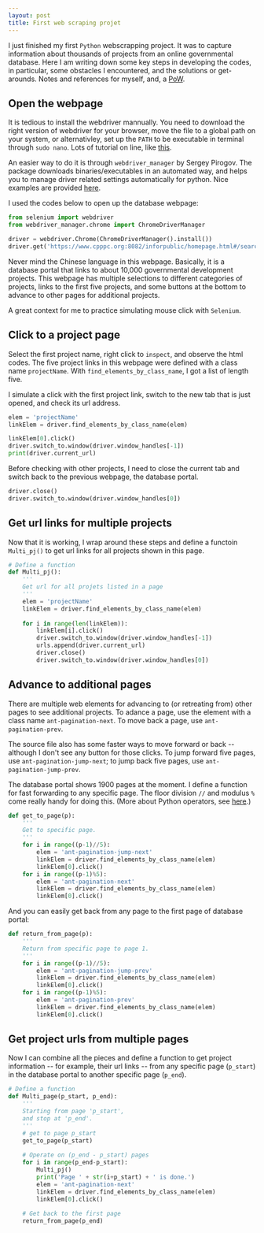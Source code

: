 ```yaml
---
layout: post
title: First web scraping projet
---
```

I just finished my first `Python` webscrapping project. It was to capture information about thousands of projects from an online governmental database. Here I am writing down some key steps in developing the codes, in particular, some obstacles I encountered, and the solutions or get-arounds. Notes and references for myself, and, a [PoW](https://en.wikipedia.org/wiki/Proof_of_work).

## Open the webpage 

It is tedious to install the webdriver mannually. You need to download the right version of webdriver for your browser, move the file to a global path on your system, or alternativley, set up the `PATH` to be executable in terminal through `sudo nano`. Lots of tutorial on line, like [this](https://www.swtestacademy.com/install-chrome-driver-on-mac/). 

An easier way to do it is through `webdriver_manager` by Sergey Pirogov. The package downloads binaries/executables in an automated way, and helps you to manage driver related settings automatically for python. Nice examples are provided [here](https://github.com/SergeyPirogov/webdriver_manager/blob/master/README.md).

I used the codes below to open up the database webpage: 

```python
from selenium import webdriver
from webdriver_manager.chrome import ChromeDriverManager

driver = webdriver.Chrome(ChromeDriverManager().install()) 
driver.get('https://www.cpppc.org:8082/inforpublic/homepage.html#/searchresult')
```

Never mind the Chinese language in this webpage. Basically, it is a database portal that links to about 10,000 governmental development projects. This webpage has multiple selections to different categories of projects, links to the first five projects, and some buttons at the bottom to advance to other pages for additional projects. 

A great context for me to practice simulating mouse click with `Selenium`. 

## Click to a project page

Select the first project name, right click to `inspect`, and observe the html codes. The five project links in this webpage were defined with a class name `projectName`. With `find_elements_by_class_name`, I got a list of length five. 

I simulate a click with the first project link, switch to the new tab that is just opened, and check its url address.   

```python
elem = 'projectName'
linkElem = driver.find_elements_by_class_name(elem)

linkElem[0].click()
driver.switch_to.window(driver.window_handles[-1])
print(driver.current_url)
```

Before checking with other projects, I need to close the current tab and switch back to the previous webpage, the database portal. 

```python
driver.close() 
driver.switch_to.window(driver.window_handles[0])
```
## Get url links for multiple projects

Now that it is working, I wrap around these steps and define a functoin `Multi_pj()` to get url links for all projects shown in this page. 

```python
# Define a function
def Multi_pj():
    '''
    Get url for all projets listed in a page
    '''
    elem = 'projectName'
    linkElem = driver.find_elements_by_class_name(elem)
    
    for i in range(len(linkElem)):    
        linkElem[i].click()
        driver.switch_to.window(driver.window_handles[-1])
        urls.append(driver.current_url)
        driver.close() 
        driver.switch_to.window(driver.window_handles[0])
```

## Advance to additional pages

There are multiple web elements for advancing to (or retreating from) other pages to see additional projects. To adance a page, use the element with a class name `ant-pagination-next`. To move back a page, use `ant-pagination-prev`. 

The source file also has some faster ways to move forward or back -- although I don't see any button for those clicks. To jump forward five pages, use `ant-pagination-jump-next`; to jump back five pages, use `ant-pagination-jump-prev`.    

The database portal shows 1900 pages at the moment. I define a function for fast forwarding to any specific page. The floor division `//` and modulus `%` come really handy for doing this. (More about Python operators, see [here](https://www.w3schools.com/python/python_operators.asp).)

```python
def get_to_page(p):
    '''
    Get to specific page.
    '''
    for i in range((p-1)//5):
        elem = 'ant-pagination-jump-next'
        linkElem = driver.find_elements_by_class_name(elem)
        linkElem[0].click()   
    for i in range((p-1)%5):
        elem = 'ant-pagination-next'
        linkElem = driver.find_elements_by_class_name(elem)
        linkElem[0].click()  
```
And you can easily get back from any page to the first page of database portal:

```python
def return_from_page(p):
    '''
    Return from specific page to page 1.
    '''
    for i in range((p-1)//5):
        elem = 'ant-pagination-jump-prev'
        linkElem = driver.find_elements_by_class_name(elem)
        linkElem[0].click()  
    for i in range((p-1)%5):
        elem = 'ant-pagination-prev'
        linkElem = driver.find_elements_by_class_name(elem)
        linkElem[0].click()  
```
## Get project urls from multiple pages

Now I can combine all the pieces and define a function to get project information -- for example, their url links -- from any specific page (`p_start`) in the database portal to another specific page (`p_end`).  

```python
# Define a function
def Multi_page(p_start, p_end):
    '''
    Starting from page 'p_start',
    and stop at 'p_end'.
    '''
    # get to page p_start
    get_to_page(p_start)
    
    # Operate on (p_end - p_start) pages
    for i in range(p_end-p_start):
        Multi_pj()
        print('Page ' + str(i+p_start) + ' is done.') 
        elem = 'ant-pagination-next'
        linkElem = driver.find_elements_by_class_name(elem)
        linkElem[0].click()   
        
    # Get back to the first page
    return_from_page(p_end)
```

